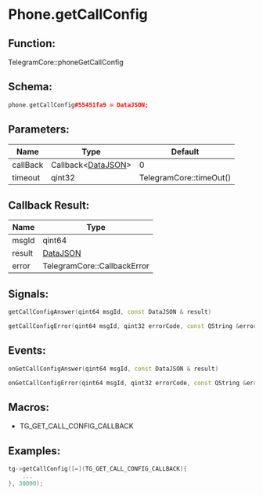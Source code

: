 # Phone.getCallConfig

## Function:

TelegramCore::phoneGetCallConfig

## Schema:

```c++
phone.getCallConfig#55451fa9 = DataJSON;
```
## Parameters:

|Name|Type|Default|
|----|----|-------|
|callBack|Callback&lt;[DataJSON](../../types/datajson.md)&gt;|0|
|timeout|qint32|TelegramCore::timeOut()|

## Callback Result:

|Name|Type|
|----|----|
|msgId|qint64|
|result|[DataJSON](../../types/datajson.md)|
|error|TelegramCore::CallbackError|

## Signals:

```c++
getCallConfigAnswer(qint64 msgId, const DataJSON & result)
```
```c++
getCallConfigError(qint64 msgId, qint32 errorCode, const QString &errorText)
```

## Events:

```c++
onGetCallConfigAnswer(qint64 msgId, const DataJSON & result)
```
```c++
onGetCallConfigError(qint64 msgId, qint32 errorCode, const QString &errorText)
```

## Macros:

* TG_GET_CALL_CONFIG_CALLBACK

## Examples:

```c++
tg->getCallConfig([=](TG_GET_CALL_CONFIG_CALLBACK){
    ...
}, 30000);
```
